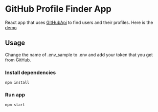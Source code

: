 # GitHub Profile Finder App
React app that uses [GitHubApi](https://api.github.com/users/) to find users and their profiles. Here is the [demo](https://githubsusers.netlify.app)

## Usage
Change the name of .env_sample to .env and add your token that you get from GitHub.

### Install dependencies
```
npm install
```
### Run app
```
npm start
```
